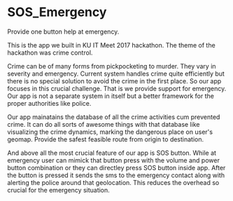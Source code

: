 # SOS_Emergency
Provide one button help at emergency.

This is the app we built in KU IT Meet 2017 hackathon.
The theme of the hackathon was crime control.

Crime can be of many forms from pickpocketing to murder. They vary in severity and emergency. Current system handles crime quite efficiently but there is no special solution to avoid the crime in the first place. So our app focuses in this crucial challenge.
That is we provide support for emergency. Our app is not a separate system in itself but a better framework for the proper authorities like police. 

Our app mainatains the database of all the crime activities cum prevented crime. It can do all sorts of awesome things with that database like visualizing the crime dynamics, marking the dangerous place on user's geomap. Provide the safest feasible route from origin to destination. 

And above all the most crucial feature of our app is SOS button. While at emergency user can mimick that button press with the volume and power button combination or they can directley press SOS button inside app. After the button is pressed it sends the sms to the emergency contact along with alerting the police around that geolocation. This reduces the overhead so crucial for the emergency situation.
